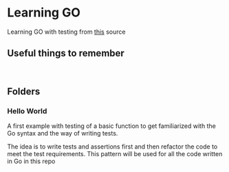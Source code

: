 # Learning GO

Learning GO with testing from <a href="https://quii.gitbook.io/learn-go-with-tests/">this</a> source

## Useful things to remember

<br>

## Folders

### Hello World

A first example with testing of a basic function to get familiarized with the Go syntax and the way of writing tests.

The idea is to write tests and assertions first and then refactor the code to meet the test requirements. This pattern will be used for all the code written in Go in this repo

###
